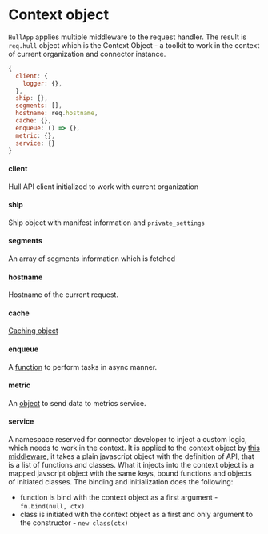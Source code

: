 # Context object
`HullApp` applies multiple middleware to the request handler.
The result is `req.hull` object which is the Context Object - a toolkit to work in the context of current organization and connector instance.

```javascript
{
  client: {
    logger: {},
  },
  ship: {},
  segments: [],
  hostname: req.hostname,
  cache: {},
  enqueue: () => {},
  metric: {},
  service: {}
}
```

#### client
Hull API client initialized to work with current organization

#### ship
Ship object with manifest information and `private_settings`

#### segments
An array of segments information which is fetched

#### hostname
Hostname of the current request.

#### cache
[Caching object](../src/infra/cache/ship-cache.js)

#### enqueue
A [function](../src/infra/queue/enqueue.js) to perform tasks in async manner.

#### metric
An [object](../src/infra/instrumentation/metric-agent.js) to send data to metrics service.

#### service
A namespace reserved for connector developer to inject a custom logic, which needs to work in the context.
It is applied to the context object by [this middleware](../src/utils/service-middleware.js), it takes a plain javascript object with the definition of API, that is a list of functions and classes.
What it injects into the context object is a mapped javscript object with the same keys, bound functions and objects of initiated classes. The binding and initialization does the following:

- function is bind with the context object as a first argument - `fn.bind(null, ctx)`
- class is initiated with the context object as a first and only argument to the constructor - `new class(ctx)`

